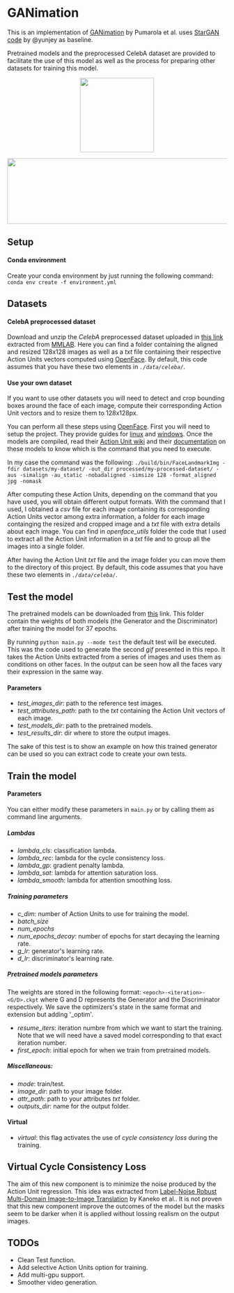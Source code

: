 # GANimation 

This is an implementation of [GANimation](https://arxiv.org/pdf/1807.09251.pdf) by Pumarola et al. uses [StarGAN code](https://github.com/yunjey/stargan) by @yunjey as baseline.

Pretrained models and the preprocessed CelebA dataset are provided to facilitate the use of this model as well as the process for preparing other datasets for training this model.

<p align="center">
  <img width="170" height="170" src="https://github.com/vipermu/ganimation/blob/master/video_results/frida.gif">
</p>

<p align="center">
  <img width="600" height="150" src="https://github.com/vipermu/ganimation/blob/master/video_results/eric_andre.gif">
</p>


## Setup

#### Conda environment
Create your conda environment by just running the following command:
`conda env create -f environment.yml`


## Datasets

#### CelebA preprocessed dataset
Download and unzip the *CelebA* preprocessed dataset uploaded in [this link](https://www.dropbox.com/sh/mx3g9tggzl1kcd1/AAAueOQPKv3i9OJHRVCQEGcZa?dl=0) extracted from [MMLAB](http://mmlab.ie.cuhk.edu.hk/projects/CelebA.html). Here you can find a folder containing the aligned and resized 128x128 images as well as a _txt_ file containing their respective Action Units vectors computed using [OpenFace](https://github.com/TadasBaltrusaitis/OpenFace). By default, this code assumes that you have these two elements in _`./data/celeba/`_.

#### Use your own dataset
If you want to use other datasets you will need to detect and crop bounding boxes around the face of each image, compute their corresponding Action Unit vectors and to resize them to 128x128px.

You can perform all these steps using [OpenFace](https://github.com/TadasBaltrusaitis/OpenFace). First you will need to setup the project. They provide guides for [linux](https://github.com/TadasBaltrusaitis/OpenFace/wiki/Unix-Installation) and [windows](https://github.com/TadasBaltrusaitis/OpenFace/wiki/Windows-Installation). Once the models are compiled, read their [Action Unit wiki](https://github.com/TadasBaltrusaitis/OpenFace/wiki/Action-Units) and their [documentation](https://github.com/TadasBaltrusaitis/OpenFace/wiki/Command-line-arguments) on these models to know which is the command that you need to execute.

In my case the command was the following: `./build/bin/FaceLandmarkImg -fdir datasets/my-dataset/ -out_dir processed/my-processed-dataset/ -aus -simalign -au_static -nobadaligned -simsize 128 -format_aligned jpg -nomask`

After computing these Action Units, depending on the command that you have used, you will obtain different output formats. With the command that I used, I obtained a _csv_ file for each image containing its corresponding Action Units vector among extra information, a folder for each image containging the resized and cropped image and a _txt_ file with extra details about each image. You can find in _openface_utils_ folder the code that I used to extract all the Action Unit information in a _txt_ file and to group all the images into a single folder.

After having the Action Unit _txt_ file and the image folder you can move them to the directory of this project. By default, this code assumes that you have these two elements in _`./data/celeba/`_.

## Test the model
The pretrained models can be downloaded from [this](https://www.dropbox.com/sh/108g19dk3gt1l7l/AAB4OJHHrMHlBDbNK8aFQVZSa?dl=0) link. This folder contain the weights of both models (the Generator and the Discriminator) after training the model for 37 epochs.

By running `python main.py --mode test` the default test will be executed. This was the code used to generate the second _gif_ presented in this repo. It takes the Action Units extracted from a series of images and uses them as conditions on other faces. In the output can be seen how all the faces vary their expression in the same way.

#### Parameters
- *test_images_dir*: path to the reference test images.
- *test_attributes_path*: path to the _txt_ containing the Action Unit vectors of each image.
- *test_models_dir*: path to the pretrained models.
- *test_results_dir*: dir where to store the output images.

The sake of this test is to show an example on how this trained generator can be used so you can extract code to create your own tests. 

## Train the model

#### Parameters

You can either modify these parameters in `main.py` or by calling them as command line arguments.


##### Lambdas

- *lambda_cls*: classification lambda.
- *lambda_rec*: lambda for the cycle consistency loss.
- *lambda_gp*: gradient penalty lambda.
- *lambda_sat*: lambda for attention saturation loss.
- *lambda_smooth*: lambda for attention smoothing loss.

##### Training parameters

- *c_dim*: number of Action Units to use for training the model.
- *batch_size*
- *num_epochs*
- *num_epochs_decay*: number of epochs for start decaying the learning rate.
- *g_lr*: generator's learning rate.
- *d_lr*: discriminator's learning rate.

##### Pretrained models parameters
The weights are stored in the following format: `<epoch>-<iteration>-<G/D>.ckpt` where G and D represents the Generator and the Discriminator respectively. We save the optimizers's state in the same format and extension but adding '_optim'.

- *resume_iters*: iteration numbre from which we want to start the training. Note that we will need have a saved model corresponding to that exact iteration number.
- *first_epoch*: initial epoch for when we train from pretrained models.

##### Miscellaneous:
- *mode*: train/test.
- *image_dir*: path to your image folder.
- *attr_path*: path to your attributes _txt_ folder.
- *outputs_dir*: name for the output folder.

#### Virtual
- *virtual*: this flag activates the use of _cycle consistency loss_ during the training.

## Virtual Cycle Consistency Loss
The aim of this new component is to minimize the noise produced by the Action Unit regression. This idea was extracted from [Label-Noise Robust Multi-Domain Image-to-Image Translation](https://arxiv.org/abs/1905.02185) by Kaneko et al.. It is not proven that this new component improve the outcomes of the model but the masks seem to be darker when it is applied without lossing realism on the output images.

## TODOs

- Clean Test function.
- Add selective Action Units option for training.
- Add multi-gpu support.
- Smoother video generation.

